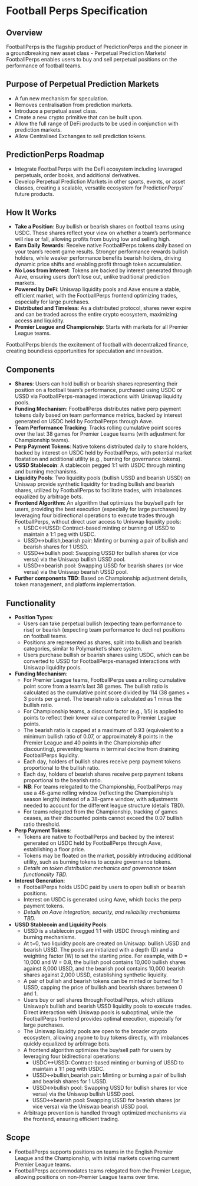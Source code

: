 # Football Perps Specification

## Overview
FootballPerps is the flagship product of PredictionPerps and the pioneer in a groundbreaking new asset class - Perpetual Prediction Markets! FootballPerps enables users to buy and sell perpetual positions on the performance of football teams.

## Purpose of Perpetual Prediction Markets
- A fun new mechanism for speculation.
- Removes centralisation from prediction markets.
- Introduce a perpetual asset class.
- Create a new crypto primitive that can be built upon.
- Allow the full range of DeFi products to be used in conjunction with prediction markets.
- Allow Centralised Exchanges to sell prediction tokens.

## PredictionPerps Roadmap
- Integrate FootballPerps with the DeFi ecosystem including leveraged perpetuals, order books, and additional derivatives.
- Develop Perpetual Prediction Markets in other sports, events, or asset classes, creating a scalable, versatile ecosystem for PredictionPerps’ future products.

## How It Works
- **Take a Position**: Buy bullish or bearish shares on football teams using USDC. These shares reflect your view on whether a team’s performance will rise or fall, allowing profits from buying low and selling high.
- **Earn Daily Rewards**: Receive native FootballPerps tokens daily based on your team’s recent game results. Stronger performance rewards bullish holders, while weaker performance benefits bearish holders, driving dynamic price shifts and enabling profit through token accumulation.
- **No Loss from Interest**: Tokens are backed by interest generated through Aave, ensuring users don’t lose out, unlike traditional prediction markets.
- **Powered by DeFi**: Uniswap liquidity pools and Aave ensure a stable, efficient market, with the FootballPerps frontend optimizing trades, especially for large purchases.
- **Distributed and Timeless**: As a distributed protocol, shares never expire and can be traded across the entire crypto ecosystem, maximizing access and liquidity.
- **Premier League and Championship**: Starts with markets for all Premier League teams.

FootballPerps blends the excitement of football with decentralized finance, creating boundless opportunities for speculation and innovation.

## Components
- **Shares**: Users can hold bullish or bearish shares representing their position on a football team’s performance, purchased using USDC or USSD via FootballPerps-managed interactions with Uniswap liquidity pools.
- **Funding Mechanism**: FootballPerps distributes native perp payment tokens daily based on team performance metrics, backed by interest generated on USDC held by FootballPerps through Aave.
- **Team Performance Tracking**: Tracks rolling cumulative point scores over the last 38 games for Premier League teams (with adjustment for Championship teams).
- **Perp Payment Tokens**: Native tokens distributed daily to share holders, backed by interest on USDC held by FootballPerps, with potential market floatation and additional utility (e.g., burning for governance tokens).
- **USSD Stablecoin**: A stablecoin pegged 1:1 with USDC through minting and burning mechanisms.
- **Liquidity Pools**: Two liquidity pools (bullish USSD and bearish USSD) on Uniswap provide synthetic liquidity for trading bullish and bearish shares, utilized by FootballPerps to facilitate trades, with imbalances equalized by arbitrage bots.
- **Frontend Algorithm**: An algorithm that optimizes the buy/sell path for users, providing the best execution (especially for large purchases) by leveraging four bidirectional operations to execute trades through FootballPerps, without direct user access to Uniswap liquidity pools:
  - USDC<->USSD: Contract-based minting or burning of USSD to maintain a 1:1 peg with USDC.
  - USSD<->bullish,bearish pair: Minting or burning a pair of bullish and bearish shares for 1 USSD.
  - USSD<->bullish pool: Swapping USSD for bullish shares (or vice versa) via the Uniswap bullish USSD pool.
  - USSD<->bearish pool: Swapping USSD for bearish shares (or vice versa) via the Uniswap bearish USSD pool.
- **Further components TBD**: Based on Championship adjustment details, token management, and platform implementation.

## Functionality
- **Position Types**:
  - Users can take perpetual bullish (expecting team performance to rise) or bearish (expecting team performance to decline) positions on football teams.
  - Positions are represented as shares, split into bullish and bearish categories, similar to Polymarket’s share system.
  - Users purchase bullish or bearish shares using USDC, which can be converted to USSD for FootballPerps-managed interactions with Uniswap liquidity pools.
- **Funding Mechanism**:
  - For Premier League teams, FootballPerps uses a rolling cumulative point score from a team’s last 38 games. The bullish ratio is calculated as the cumulative point score divided by 114 (38 games × 3 points per game). The bearish ratio is calculated as 1 minus the bullish ratio.
  - For Championship teams, a discount factor (e.g., 1/5) is applied to points to reflect their lower value compared to Premier League points.
  - The bearish ratio is capped at a maximum of 0.93 (equivalent to a minimum bullish ratio of 0.07, or approximately 8 points in the Premier League and 40 points in the Championship after discounting), preventing teams in terminal decline from draining FootballPerps liquidity.
  - Each day, holders of bullish shares receive perp payment tokens proportional to the bullish ratio.
  - Each day, holders of bearish shares receive perp payment tokens proportional to the bearish ratio.
  - **NB**: For teams relegated to the Championship, FootballPerps may use a 46-game rolling window (reflecting the Championship’s season length) instead of a 38-game window, with adjustments needed to account for the different league structure (details TBD).
  - For teams relegated from the Championship, tracking of games ceases, as their discounted points cannot exceed the 0.07 bullish ratio threshold.
- **Perp Payment Tokens**:
  - Tokens are native to FootballPerps and backed by the interest generated on USDC held by FootballPerps through Aave, establishing a floor price.
  - Tokens may be floated on the market, possibly introducing additional utility, such as burning tokens to acquire governance tokens.
  - *Details on token distribution mechanics and governance token functionality TBD.*
- **Interest Generation**:
  - FootballPerps holds USDC paid by users to open bullish or bearish positions.
  - Interest on USDC is generated using Aave, which backs the perp payment tokens.
  - *Details on Aave integration, security, and reliability mechanisms TBD.*
- **USSD Stablecoin and Liquidity Pools**:
  - USSD is a stablecoin pegged 1:1 with USDC through minting and burning mechanisms.
  - At t=0, two liquidity pools are created on Uniswap: bullish USSD and bearish USSD. The pools are initialized with a depth (D) and a weighting factor (W) to set the starting price. For example, with D = 10,000 and W = 0.8, the bullish pool contains 10,000 bullish shares against 8,000 USSD, and the bearish pool contains 10,000 bearish shares against 2,000 USSD, establishing synthetic liquidity.
  - A pair of bullish and bearish tokens can be minted or burned for 1 USSD, capping the price of bullish and bearish shares between 0 and 1.
  - Users buy or sell shares through FootballPerps, which utilizes Uniswap’s bullish and bearish USSD liquidity pools to execute trades. Direct interaction with Uniswap pools is suboptimal, while the FootballPerps frontend provides optimal execution, especially for large purchases.
  - The Uniswap liquidity pools are open to the broader crypto ecosystem, allowing anyone to buy tokens directly, with imbalances quickly equalized by arbitrage bots.
  - A frontend algorithm optimizes the buy/sell path for users by leveraging four bidirectional operations:
    - USDC<->USSD: Contract-based minting or burning of USSD to maintain a 1:1 peg with USDC.
    - USSD<->bullish,bearish pair: Minting or burning a pair of bullish and bearish shares for 1 USSD.
    - USSD<->bullish pool: Swapping USSD for bullish shares (or vice versa) via the Uniswap bullish USSD pool.
    - USSD<->bearish pool: Swapping USSD for bearish shares (or vice versa) via the Uniswap bearish USSD pool.
  - Arbitrage prevention is handled through optimized mechanisms via the frontend, ensuring efficient trading.

## Scope
- FootballPerps supports positions on teams in the English Premier League and the Championship, with initial markets covering current Premier League teams.
- FootballPerps accommodates teams relegated from the Premier League, allowing positions on non-Premier League teams over time.
